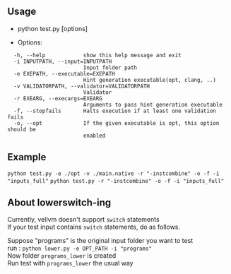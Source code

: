 ## Usage ##

- python test.py [options]

- Options:
```
  -h, --help            show this help message and exit
  -i INPUTPATH, --input=INPUTPATH
                        Input folder path
  -e EXEPATH, --executable=EXEPATH
                        Hint generation executable(opt, clang, ..)
  -v VALIDATORPATH, --validator=VALIDATORPATH
                        Validator
  -r EXEARG, --execargs=EXEARG
                        Arguments to pass hint generation executable
  -f, --stopfails       Halts execution if at least one validation fails
  -o, --opt             If the given executable is opt, this option should be
                        enabled
```

## Example ##

`python test.py -e ./opt -v ./main.native -r "-instcombine" -o -f -i "inputs_full"`
`python test.py -r "-instcombine" -o -f -i "inputs_full"`

## About lowerswitch-ing ##
Currently, vellvm doesn't support `switch` statements  
If your test input contains `switch` statements, do as follows.  

Suppose "programs" is the original input folder you want to test  
run : `python lower.py -e OPT_PATH -i "programs"`  
Now folder `programs_lower` is created  
Run test with `programs_lower` the usual way  

